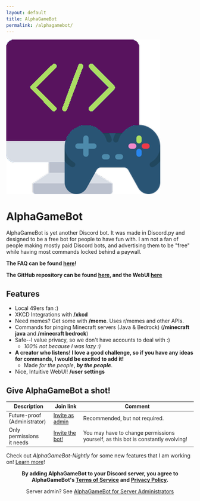 ```yaml
---
layout: default
title: AlphaGameBot
permalink: /alphagamebot/
---
```


<img class="profile-picture" src="/assets/images/alphagamebot_nightly_icon.webp" alt="AlphaGameBot Icon" />

# AlphaGameBot
AlphaGameBot is yet another Discord bot.  It was made in Discord.py and designed to be a free bot for people to have fun with.  I am not a fan of people making mostly paid Discord bots, and advertising them to be "free" while having most commands locked behind a paywall.

**The FAQ can be found [here](/alphagamebot/faq)!**

**The GitHub repository can be found [here](https://github.com/AlphaGameBot/AlphaGameBot), and the WebUI [here](https://github.com/AlphaGameBot/WebUI)**

## Features
* Local 49ers fan :)
* XKCD Integrations with **/xkcd**
* Need memes?  Get some with **/meme**.  Uses r/memes and other APIs.
* Commands for pinging Minecraft servers (Java & Bedrock) (**/minecraft java** and **/minecraft bedrock**)
* Safe--I value privacy, so we don't have accounts to deal with :)
    * *100% not because I was lazy :)*
* **A creator who listens!  I love a good challenge, so if you have any ideas for commands, I would be excited to add it!**
    * Made *for the people*, ***by the people***.
* Nice, Intuitive WebUI! **/user settings**

## Give AlphaGameBot a shot!

| Description                  | Join link                                                                                      | Comment                                             |
|------------------------------ |-----------------------------------------------------------------------------------------------|-----------------------------------------------------|
| Future-proof<br>(Administrator)| [Invite as admin](https://discord.com/api/oauth2/authorize?client_id=946533554953809930&permissions=8&scope=bot) | Recommended, but not required.                       |
| Only permissions<br>it needs  | [Invite the bot!](https://discord.com/api/oauth2/authorize?client_id=946533554953809930&permissions=39859552415312&scope=bot) | You may have to change permissions yourself, as this bot is constantly evolving! |

Check out *AlphaGameBot-Nightly* for some new features that I am working on!  [Learn more](/alphagamebot/nightly)!

<!-- Sorry, but I have to explicitly state this :/ -->
<p align="center">
   <b>
      By adding AlphaGameBot to your Discord server, you agree to AlphaGameBot's
      <a href="/alphagamebot/terms">Terms of Service</a> and
      <a href="/alphagamebot/privacy">Privacy Policy</a>.
   </b>
</p>
<p align="center">
    Server admin? See <a href="/alphagamebot/spamming">AlphaGameBot for Server Administrators</a>
</p>
